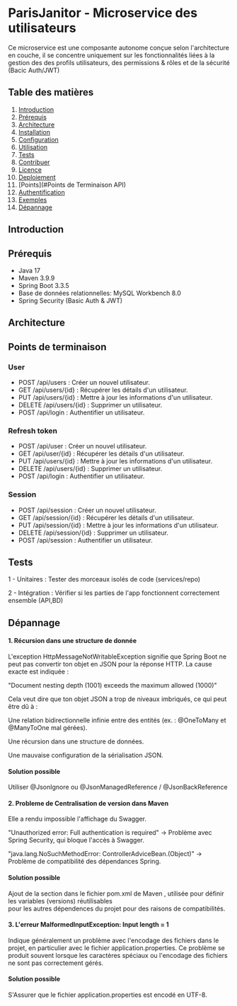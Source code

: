# ParisJanitor - Microservice des utilisateurs

<!--Une brève description de votre projet -->
Ce microservice est une composante autonome conçue selon l'architecture en couche, 
il se concentre uniquement sur les fonctionnalités liées à la gestion des des profils utilisateurs,
des permissions & rôles et de la sécurité (Bacic Auth/JWT)

## Table des matières

1. [Introduction](#introduction)
2. [Prérequis](#prérequis)
3. [Architecture](#architecture)
3. [Installation](#installation)
4. [Configuration](#configuration)
5. [Utilisation](#utilisation)
6. [Tests](#tests)
7. [Contribuer](#contribuer)
8. [Licence](#licence)
9. [Deploiement](#deploiement)
10. [Points](#Points de Terminaison API)
11. [Authentification](#Authentification)
12. [Exemples](#Exemples)
13. [Dépannage](#Dépannage)


## Introduction

<!--Fournir une description plus détaillée de votre projet, en Expliquant les objectifs, les fonctionnalités principales et le contexte du projet.-->

## Prérequis

- Java 17
- Maven 3.9.9
- Spring Boot 3.3.5
- Base de données relationnelles: MySQL Workbench 8.0
- Spring Security (Basic Auth & JWT)

## Architecture


## Points de terminaison

### User

- POST /api/users : Créer un nouvel utilisateur.
- GET /api/users/{id} : Récupérer les détails d'un utilisateur.
- PUT /api/users/{id} : Mettre à jour les informations d'un utilisateur.
- DELETE /api/users/{id} : Supprimer un utilisateur.
- POST /api/login : Authentifier un utilisateur.


### Refresh token

- POST /api/user : Créer un nouvel utilisateur.
- GET /api/user/{id} : Récupérer les détails d'un utilisateur.
- PUT /api/users/{id} : Mettre à jour les informations d'un utilisateur.
- DELETE /api/users/{id} : Supprimer un utilisateur.
- POST /api/login : Authentifier un utilisateur.


### Session

- POST /api/session : Créer un nouvel utilisateur.
- GET /api/session/{id} : Récupérer les détails d'un utilisateur.
- PUT /api/session/{id} : Mettre à jour les informations d'un utilisateur.
- DELETE /api/session/{id} : Supprimer un utilisateur.
- POST /api/session : Authentifier un utilisateur.

## Tests

1 - Unitaires : Tester des morceaux isolés de code (services/repo)

2 - Intégration : Vérifier si les parties de l'app fonctionnent correctement ensemble (API,BD)




## Dépannage

#### 1. Récursion dans une structure de donnée

L'exception HttpMessageNotWritableException signifie que Spring Boot ne peut pas convertir ton objet en JSON pour la réponse HTTP. La cause exacte est indiquée :

"Document nesting depth (1001) exceeds the maximum allowed (1000)"

Cela veut dire que ton objet JSON a trop de niveaux imbriqués, ce qui peut être dû à :

Une relation bidirectionnelle infinie entre des entités (ex. : @OneToMany et @ManyToOne mal gérées).

Une récursion dans une structure de données.

Une mauvaise configuration de la sérialisation JSON.

#### Solution possible 
Utiliser @JsonIgnore ou @JsonManagedReference / @JsonBackReference

#### 2. Probleme de Centralisation de version dans Maven

Elle a rendu impossible l'affichage du Swagger.

"Unauthorized error: Full authentication is required" → Problème avec Spring Security, qui bloque l'accès à Swagger.

"java.lang.NoSuchMethodError: ControllerAdviceBean.<init>(Object)" → Problème de compatibilité des dépendances Spring.

#### Solution possible

Ajout de la section <properties> dans le fichier pom.xml de Maven ,
utilisée pour définir les variables (versions) réutilisables  
pour les autres dépendences du projet pour des raisons de compatibilités.



#### 3. L'erreur MalformedInputException: Input length = 1

Indique généralement un problème avec l'encodage des fichiers dans le projet, 
en particulier avec le fichier application.properties. Ce problème se produit 
souvent lorsque les caractères spéciaux ou l'encodage des fichiers ne sont pas 
correctement gérés.

#### Solution possible

S'Assurer que le fichier application.properties est encodé en UTF-8.
